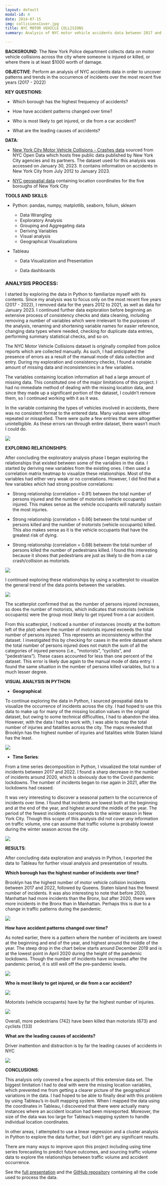 ```yaml
---
layout: default
modal-id: 4
date: 2014-07-15
img: collisionsCover.jpg
title: NYC MOTOR VEHICLE COLLISIONS
summary: Analysis of NYC motor vehicle accidents data between 2017 and 2022

---
```


**BACKGROUND**: The New York Police department collects data on motor vehicle collisions across the city where someone is injured or killed, or where there is at least $1000 worth of damage.

**OBJECTIVE**: Perform an analysis of NYC accidents data in order to uncover patterns and trends in the occurrence of incidents over the most recent five years (2017 - 2022)

**KEY QUESTIONS**:

* Which borough has the highest frequency of accidents?

* How have accident patterns changed over time?

* Who is most likely to get injured, or die from a car accident?

* What are the leading causes of accidents?

**DATA**:

* [New York City Motor Vehicle Collisions - Crashes data](https://data.cityofnewyork.us/Public-Safety/Motor-Vehicle-Collisions-Crashes/h9gi-nx95) sourced from NYC Open Data which hosts free public data published by New York City agencies and its partners. The dataset used for this analysis was accessed on January 30, 2023.  It contains information on accidents in New York City from July 2012 to January 2023.

* [NYC geospatial data](https://data.cityofnewyork.us/City-Government/Borough-Boundaries/tqmj-j8zm) containing location coordinates for the five boroughs of New York City

**TOOLS AND SKILLS**:

* Python: pandas, numpy, matplotlib, seaborn, folium, sklearn

    * Data Wrangling
    * Exploratory Analysis
    * Grouping and Aggregating data
    * Deriving Variables
    * Visual analysis
    * Geographical Visualizations

* Tableau
    * Data Visualization and Presentation
    
    * Data dashboards 



### **ANALYSIS PROCESS**:

I started by exploring the data in Python to familiarize myself with its contents. Since my analysis was to focus only on the most recent five years (2017 - 2022), I removed data for the years 2012 to 2021, as well as data for January 2023. I continued further data exploration before beginning an extensive process of consistency checks and data cleaning, including removing a number of variables which were irrelevant to the purposes of the analysis, renaming and shortening variable names for easier reference, changing data types where needed, checking for duplicate data entries, performing summary statistical checks, and so on.

The NYC Motor Vehicle Collisions dataset is originally compiled from police reports which are collected manually. As such, I had anticipated the presence of errors as a result of the manual mode of data collection and entry. During my exploration and consistency checks, I found a notable amount of missing data and inconsistencies in a few variables.

The variables containing location information all had a large amount of missing data. This constituted one of the major limitations of this project. I had no immediate method of dealing with the missing location data, and since they made up a significant portion of the dataset, I couldn’t remove them, so I continued working with it as it was.

In the variable containing the types of vehicles involved in accidents, there was no consistent format to the entered data. Many values were either repeated or misspelled. There were quite a few entries that were altogether unintelligible. As these errors ran through entire dataset, there wasn’t much I could do.

![](https://github.com/fiyinogun/fiyinogun.github.io/blob/master/img/Collisions%20case%20study/type1error.png)

**EXPLORING RELATIONSHIPS**:

After concluding the exploratory analysis phase I began exploring the relationships that existed between some of the variables in the data. I started by deriving new variables from the existing ones. I then used a correlation matrix heatmap to visualize these relationships. Most of the variables had either very weak or no correlations. However, I did find that a few variables which had strong positive correlations:

* Strong relationship (correlation = 0.91) between the total number of persons injured and the number of motorists (vehicle occupants) injured. This makes sense as the vehicle occupants will naturally sustain the most injuries.

* Strong relationship (correlation = 0.66) between the total number of persons killed and the number of motorists (vehicle occupants) killed. This also makes sense as it is the vehicle occupants that have the greatest risk of dying.

* Strong relationship (correlation = 0.68) between the total number of persons killed the number of pedestrians killed. I found this interesting because it shows that pedestrians are just as likely to die from a car crash/collision as motorists.

![](https://github.com/fiyinogun/fiyinogun.github.io/blob/master/img/Collisions%20case%20study/heatmap.png)


I continued exploring these relationships by using a scatterplot to visualize the general trend of the data points between the variables.

![](https://github.com/fiyinogun/fiyinogun.github.io/blob/master/img/Collisions%20case%20study/scatterplot.png)

The scatterplot confirmed that as the number of persons injured increases, so does the number of motorists, which indicates that motorists (vehicle occupants) were the group most likely to get injured from a car accident.

From this scatterplot, I noticed a number of instances (mostly at the bottom left of the plot) where the number of motorists injured exceeds the total number of persons injured. This represents an inconsistency within the dataset. I investigated this by checking for cases in the entire dataset where the total number of persons injured does not match the sum of all the categories of injured persons (i.e., “motorists”, “cyclists”, and “pedestrians”). These cases accounted for less than one percent of the dataset. This error is likely due again to the manual mode of data entry. I found the same situation in the number of persons killed variables, but to a much lesser degree. 

**VISUAL ANALYSIS IN PYTHON**: 

* **Geographical**:

To continue exploring the data in Python, I sourced geospatial data to visualize the occurrence of incidents across the city. I had hoped to use this data to make up for many of the missing location values in the original dataset, but owing to some technical difficulties, I had to abandon the idea. However, with the data I had to work with, I was able to map the total number of injuries and fatalities across the city. The maps revealed that Brooklyn has the highest number of injuries and fatalities while Staten Island has the least.

![](https://github.com/fiyinogun/fiyinogun.github.io/blob/master/img/Collisions%20case%20study/PythonMap.png)

* **Time Series**:

From a time series decomposition in Python, I visualized the total number of incidents between 2017 and 2022. I found a sharp decrease in the number of incidents around 2020, which is obviously due to the Covid pandemic lockdowns. The number of incidents began to rise again in 2021, after the lockdowns had ceased. 

It was very interesting to discover a seasonal pattern to the occurrence of incidents over time. I found that incidents are lowest both at the beginning and at the end of the year, and highest around the middle of the year. The period of the fewest incidents corresponds to the winter season in New York City. Though this scope of this analysis did not cover any information on traffic volume, one can assume that traffic volume is probably lowest during the winter season across the city.

![](https://github.com/fiyinogun/fiyinogun.github.io/blob/master/img/Collisions%20case%20study/PythonTime.png)


**RESULTS**:

After concluding data exploration and analysis in Python, I exported the data to Tableau for further visual analysis and presentation of results.


**Which borough has the highest number of incidents over time?**

Brooklyn has the highest number of motor vehicle collision incidents between 2017 and 2022, followed by Queens. Staten Island has the fewest number of incidents. It was also interesting to note that before 2020, Manhattan had more incidents than the Bronx, but after 2020, there were more incidents in the Bronx than in Manhattan. Perhaps this is due to a change in traffic patterns during the pandemic.

![](https://github.com/fiyinogun/fiyinogun.github.io/blob/master/img/Collisions%20case%20study/incidentsboro.png)


**How have accident patterns changed over time?**

As noted earlier, there is a pattern where the number of incidents are lowest at the beginning and end of the year, and highest around the middle of the year. The steep drop in the chart below starts around December 2019 and is at the lowest point in April 2020 during the height of the pandemic lockdowns. Though the number of incidents have increased after the pandemic period, it is still well off the pre-pandemic levels.

![](https://github.com/fiyinogun/fiyinogun.github.io/blob/master/img/Collisions%20case%20study/TableauTime.png)


**Who is most likely to get injured, or die from a car accident?**

![](https://github.com/fiyinogun/fiyinogun.github.io/blob/master/img/Collisions%20case%20study/injured.png)

Motorists (vehicle occupants) have by far the highest number of injuries.


![](https://github.com/fiyinogun/fiyinogun.github.io/blob/master/img/Collisions%20case%20study/Deaths.png)

Overall, more pedestrians (742) have been killed than motorists (673) and cyclists (133)


**What are the leading causes of accidents?**

Driver inattention and distraction is by far the leading causes of accidents in NYC

![](https://github.com/fiyinogun/fiyinogun.github.io/blob/master/img/Collisions%20case%20study/Causes.png)


**CONCLUSIONS**:

This analysis only covered a few aspects of this extensive data set. The biggest limitation I had to deal with were the missing location variables, which prevented me from getting a clearer picture of the geographical variations in the data. I had hoped to be able to finally deal with this problem by using Tableau’s in-built mapping system. When I mapped the data using the coordinates in Tableau, I discovered that there were actually many instances where an accident location had been misreported.  Moreover, the size of the data was too large for Tableau’s mapping system to handle individual location coordinates.

In other areas, I attempted to use a linear regression and a cluster analysis in Python to explore the data further, but I didn’t get any significant results.

There are many ways to improve upon this project including using time series forecasting to predict future outcomes, and sourcing traffic volume data to explore the relationships between traffic volume and accident occurrence.

See the [full presentation](https://public.tableau.com/app/profile/fiyin4479/viz/NYCMotorVehicleCollisions_16778692020470/Collisions) and the [GitHub repository](https://github.com/fiyinogun/NYC-Motor-Vehicle-Collisions) containing all the code used to process the data.

